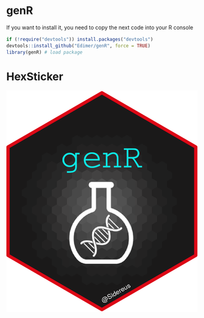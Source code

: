 # genR

If you want to install it, you need to copy the next code into your R console

```r
if (!require("devtools")) install.packages("devtools")
devtools::install_github("Edimer/genR", force = TRUE)
library(genR) # load package
```

# HexSticker

<center>
<img src = "genR.png" />
</center>